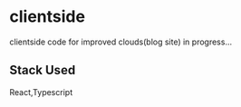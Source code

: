 # clientside
clientside code for improved clouds(blog site)
in progress...
## Stack Used
React,Typescript
